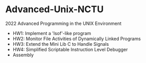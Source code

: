 # Advanced-Unix-NCTU
2022 Advanced Programming in the UNIX Environment

- HW1: Implement a 'lsof'-like program
- HW2: Monitor File Activities of Dynamically Linked Programs
- HW3: Extend the Mini Lib C to Handle Signals
- HW4: Simplified Scriptable Instruction Level Debugger
- Assembly
